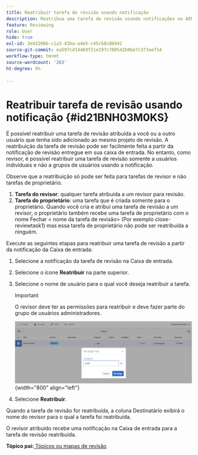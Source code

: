 ```yaml
---
title: Reatribuir tarefa de revisão usando notificação
description: Reatribua uma tarefa de revisão usando notificações no AEM Guides. Saber como reatribuir uma tarefa de revisor a partir da notificação da caixa de entrada.
feature: Reviewing
role: User
hide: true
exl-id: 3e43206b-c1a3-43ba-a4e5-c45c68c8b941
source-git-commit: ea597cd14469f21e197c700542b9be7c373aef14
workflow-type: tm+mt
source-wordcount: '263'
ht-degree: 0%

---
```


# Reatribuir tarefa de revisão usando notificação {#id21BNH03M0KS}

É possível reatribuir uma tarefa de revisão atribuída a você ou a outro usuário que tenha sido adicionado ao mesmo projeto de revisão. A reatribuição da tarefa de revisão pode ser facilmente feita a partir da notificação de revisão entregue em sua caixa de entrada. No entanto, como revisor, é possível reatribuir uma tarefa de revisão somente a usuários individuais e não a grupos de usuários usando a notificação.

Observe que a reatribuição só pode ser feita para tarefas de revisor e não tarefas de proprietário.

1. **Tarefa do revisor**: qualquer tarefa atribuída a um revisor para revisão.
1. **Tarefa do proprietário**: uma tarefa que é criada somente para o proprietário. Quando você cria e atribui uma tarefa de revisão a um revisor, o proprietário também recebe uma tarefa de proprietário com o nome Fechar &lt; nome da tarefa de revisão\> \(Por exemplo close-reviewtask1\) mas essa tarefa de proprietário não pode ser reatribuída a ninguém.

Execute as seguintes etapas para reatribuir uma tarefa de revisão a partir da notificação da Caixa de entrada:

1. Selecione a notificação da tarefa de revisão na Caixa de entrada.
1. Selecione o ícone **Reatribuir** na parte superior.
1. Selecione o nome de usuário para o qual você deseja reatribuir a tarefa.

   >[!IMPORTANT]
   >
   > O revisor deve ter as permissões para reatribuir e deve fazer parte do grupo de usuários administradores.

   ![](images/reassign-user-inbox.png){width="800" align="left"}

1. Selecione **Reatribuir**.

Quando a tarefa de revisão for reatribuída, a coluna Destinatário exibirá o nome do revisor para o qual a tarefa foi reatribuída.

O revisor atribuído recebe uma notificação na Caixa de entrada para a tarefa de revisão reatribuída.

**Tópico pai:**&#x200B;[&#x200B; Tópicos ou mapas de revisão](review.md)
